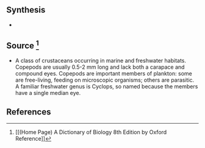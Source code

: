 ## Synthesis
- 
## Source [^1]
- A class of crustaceans occurring in marine and freshwater habitats. Copepods are usually $0.5\text{-}2 \mathrm{~mm}$ long and lack both a carapace and compound eyes. Copepods are important members of plankton: some are free-living, feeding on microscopic organisms; others are parasitic. A familiar freshwater genus is Cyclops, so named because the members have a single median eye.
## References

[^1]: [[(Home Page) A Dictionary of Biology 8th Edition by Oxford Reference]]